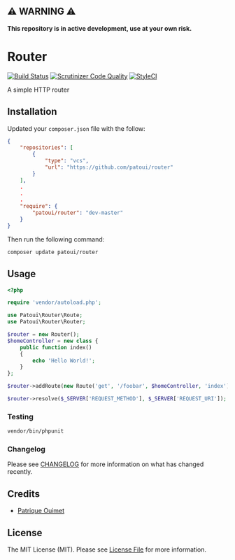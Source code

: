 ## ⚠️ WARNING ⚠️

**This repository is in active development, use at your own risk.**

# Router

[![Build Status](https://img.shields.io/travis/patoui/router/master.svg?style=flat-square)](https://travis-ci.org/patoui/router)
[![Scrutinizer Code Quality](https://scrutinizer-ci.com/g/patoui/router/badges/quality-score.png?b=master)](https://scrutinizer-ci.com/g/patoui/router/?branch=master)
[![StyleCI](https://github.styleci.io/repos/222272762/shield?branch=master)](https://github.styleci.io/repos/222272762)


A simple HTTP router

## Installation

Updated your `composer.json` file with the follow:

```json
{
    "repositories": [
        {
            "type": "vcs",
            "url": "https://github.com/patoui/router"
        }
    ],
    .
    .
    .
    "require": {
        "patoui/router": "dev-master"
    }
}
```

Then run the following command:

```bash
composer update patoui/router
```

## Usage

```php
<?php

require 'vendor/autoload.php';

use Patoui\Router\Route;
use Patoui\Router\Router;

$router = new Router();
$homeController = new class {
    public function index()
    {
        echo 'Hello World!';
    }
};

$router->addRoute(new Route('get', '/foobar', $homeController, 'index'));

$router->resolve($_SERVER['REQUEST_METHOD'], $_SERVER['REQUEST_URI']);
```

### Testing

``` bash
vendor/bin/phpunit
```

### Changelog

Please see [CHANGELOG](CHANGELOG.md) for more information on what has changed recently.

## Credits

- [Patrique Ouimet](https://github.com/patoui)

## License

The MIT License (MIT). Please see [License File](LICENSE.md) for more information.
